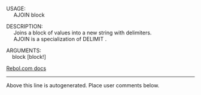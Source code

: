 USAGE:  
&nbsp;&nbsp;&nbsp;&nbsp;&nbsp;AJOIN&nbsp;block&nbsp;  
  
DESCRIPTION:  
&nbsp;&nbsp;&nbsp;&nbsp;&nbsp;Joins&nbsp;a&nbsp;block&nbsp;of&nbsp;values&nbsp;into&nbsp;a&nbsp;new&nbsp;string&nbsp;with&nbsp;delimiters.  
&nbsp;&nbsp;&nbsp;&nbsp;&nbsp;AJOIN&nbsp;is&nbsp;a&nbsp;specialization&nbsp;of&nbsp;DELIMIT&nbsp;.  
  
ARGUMENTS:  
&nbsp;&nbsp;&nbsp;&nbsp;block&nbsp;[block!]  

[Rebol.com docs](http://www.rebol.com/r3/docs/functions/ajoin.html)
___
Above this line is autogenerated. Place user comments below.